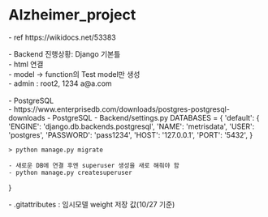# Alzheimer_project

<p>
- ref 
https://wikidocs.net/53383
</p>

<p>
- Backend 진행상황: Django 기본틀 <br>
    - html 연결 <br>
    - model -> function의 Test model만 생성 <br>
    - admin : root2, 1234 a@a.com <br>
<br>
- PostgreSQL <BR>
    - https://www.enterprisedb.com/downloads/postgres-postgresql-downloads
    - PostgreSQL
    - Backend/settings.py 
        DATABASES = {
            'default': {
                'ENGINE': 'django.db.backends.postgresql',
                'NAME': 'metrisdata',
                'USER': 'postgres',
                'PASSWORD': 'pass1234',
                'HOST': '127.0.0.1',
                'PORT': '5432',
            }
    
    > python manage.py migrate
    
    - 새로운 DB에 연결 후엔 superuser 생성을 새로 해줘야 함
    - python manage.py createsuperuser
    
}
</p>
- .gitattributes : 임시모델 weight 저장 값(10/27 기준)
